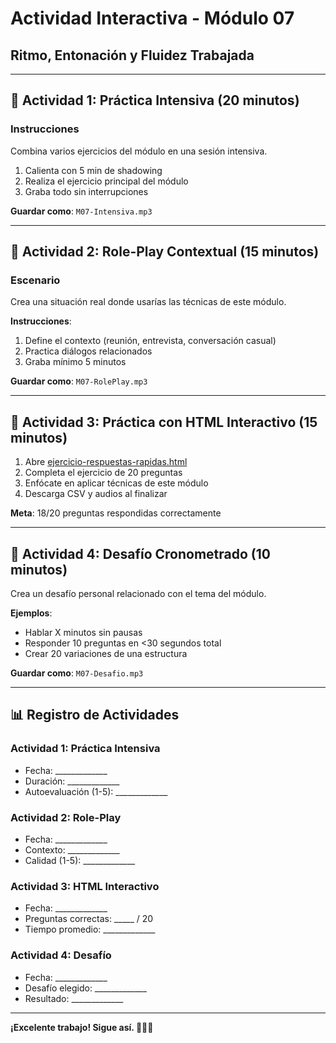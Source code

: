 # Actividad Interactiva - Módulo 07
## Ritmo, Entonación y Fluidez Trabajada

---

## 🎯 Actividad 1: Práctica Intensiva (20 minutos)

### Instrucciones
Combina varios ejercicios del módulo en una sesión intensiva.

1. Calienta con 5 min de shadowing
2. Realiza el ejercicio principal del módulo
3. Graba todo sin interrupciones

**Guardar como**: `M07-Intensiva.mp3`

---

## 🎯 Actividad 2: Role-Play Contextual (15 minutos)

### Escenario
Crea una situación real donde usarías las técnicas de este módulo.

**Instrucciones**:
1. Define el contexto (reunión, entrevista, conversación casual)
2. Practica diálogos relacionados
3. Graba mínimo 5 minutos

**Guardar como**: `M07-RolePlay.mp3`

---

## 🎯 Actividad 3: Práctica con HTML Interactivo (15 minutos)

1. Abre [ejercicio-respuestas-rapidas.html](../ejercicio-respuestas-rapidas.html)
2. Completa el ejercicio de 20 preguntas
3. Enfócate en aplicar técnicas de este módulo
4. Descarga CSV y audios al finalizar

**Meta**: 18/20 preguntas respondidas correctamente

---

## 🎯 Actividad 4: Desafío Cronometrado (10 minutos)

Crea un desafío personal relacionado con el tema del módulo.

**Ejemplos**:
- Hablar X minutos sin pausas
- Responder 10 preguntas en <30 segundos total
- Crear 20 variaciones de una estructura

**Guardar como**: `M07-Desafio.mp3`

---

## 📊 Registro de Actividades

### Actividad 1: Práctica Intensiva
- Fecha: _____________
- Duración: _____________
- Autoevaluación (1-5): _____________

### Actividad 2: Role-Play
- Fecha: _____________
- Contexto: _____________
- Calidad (1-5): _____________

### Actividad 3: HTML Interactivo
- Fecha: _____________
- Preguntas correctas: _____ / 20
- Tiempo promedio: _____________

### Actividad 4: Desafío
- Fecha: _____________
- Desafío elegido: _____________
- Resultado: _____________

---

**¡Excelente trabajo! Sigue así. 🎯🇫🇷**
